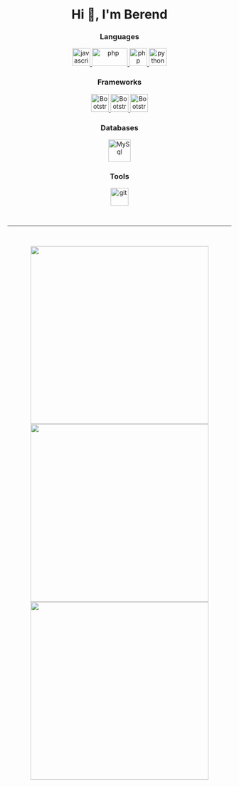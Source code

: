 
<div align = "center">
  <h1>Hi 👋, I'm Berend</h1>

### Languages
  <a href="https://developer.mozilla.org/en-US/docs/Web/javascript">
  <img src="https://upload.vectorlogo.zone/logos/javascript/images/239ec8a4-163e-4792-83b6-3f6d96911757.svg" alt="javascript" width="40" height="40" />
  </a>
  <a href="https://www.php.net/">
    <img src="https://www.vectorlogo.zone/logos/php/php-ar21.svg" alt="php" width="80" height="40" />
</a>
  <a href="https://dotnet.microsoft.com/en-us/languages/csharp">
      <img src="https://cdn.worldvectorlogo.com/logos/c--4.svg" alt="php" width="40" height="40" />
    </a>
    <a href="https://www.python.org/">
      <img src="https://cdn.worldvectorlogo.com/logos/python-5.svg" alt="python" width="40" height="40" />
    </a>

### Frameworks

<a href="https://getbootstrap.com/">
  <img src="https://www.vectorlogo.zone/logos/getbootstrap/getbootstrap-icon.svg" alt="Bootstrap" width="40" height="40" />
</a>
<a href="https://jquery.com/">
  <img src="https://www.vectorlogo.zone/logos/jquery/jquery-icon.svg" alt="Bootstrap" width="40" height="40" />
</a>
<a href="https://laravel.com/">
  <img src="https://laravel.com/img/logomark.min.svg" alt="Bootstrap" width="40" height="40" />
</a>

### Databases

<a href="https://www.mysql.com/">
  <img src="https://www.vectorlogo.zone/logos/mysql/mysql-official.svg" alt="MySql" width="50" height="50" />
</a>

### Tools

<a href="https://git-scm.com/">
    <img src="https://www.vectorlogo.zone/logos/git-scm/git-scm-icon.svg" alt="git" width="40" height="40" />
</a>
</div>


<br><hr><br>

<p align = "center">
  <img src = "https://github-readme-stats.vercel.app/api?username=berend109&show_icons=true&theme=dark&hide_border=true" width = 400>
  <img src = "https://github-readme-streak-stats.herokuapp.com?user=berend109&theme=dark&hide_border=true" width = 400>
  <img src = "https://github-readme-stats.vercel.app/api/top-langs/?username=berend109&count_private=true&include_all_commits=true&layout=compact&theme=dark&hide_border=true&hide=shell" width = 400>
</p>

<!--
**berend109/berend109** is a ✨ _special_ ✨ repository because its `README.md` (this file) appears on your GitHub profile.

Here are some ideas to get you started:

- 🔭 I’m currently working on ...
- 🌱 I’m currently learning ...
- 👯 I’m looking to collaborate on ...
- 🤔 I’m looking for help with ...
- 💬 Ask me about ...
- 📫 How to reach me: ...
- 😄 Pronouns: ...
- ⚡ Fun fact: ...
-->
